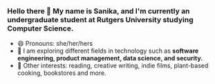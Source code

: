 ### Hello there 👋 My name is Sanika, and I'm currently an undergraduate student at Rutgers University studying Computer Science.


- 😄  Pronouns: she/her/hers
- 🔭  I am exploring different fields in technology such as **software engineering, product management, data science, and security.**
- 💭  Other interests: reading, creative writing, indie films, plant-based cooking, bookstores and more.

